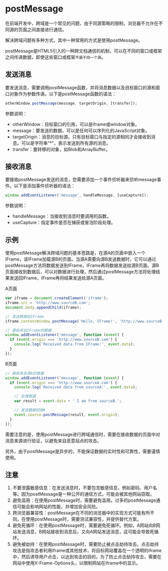 # postMessage

在前端开发中，跨域是一个常见的问题，由于同源策略的限制，浏览器不允许在不同源的页面之间直接进行通信。

解决跨域问题有多种方式，其中一种常用的方式是使用postMessage。

postMessage是HTML5引入的一种跨文档通信的机制，可以在不同的窗口或框架之间传递数据，即使这些窗口或框架`不属于同一个源`。

## 发送消息
要发送消息，需要调用postMessage函数，并将消息数据以及目标窗口的源和窗口对象作为参数传递。以下是postMessage函数的语法：

```js
otherWindow.postMessage(message, targetOrigin, [transfer]);
```
参数说明：
- otherWindow：目标窗口的引用，可以是iframe或window对象。
- message：要发送的数据。可以是任何可以序列化的JavaScript对象。
- targetOrigin：消息的目标源。只有目标窗口与指定的源相同才会接收到消息。可以是字符串“*”，表示发送到所有源的消息。
- transfer：要转移的对象，如Blob和ArrayBuffer。

## 接收消息
要接收postMessage发送的消息，您需要添加一个事件侦听器来侦听message事件。以下是添加事件侦听器的语法：
```js
window.addEventListener('message', handleMessage, [useCapture]);
```
参数说明：
- handleMessage：当接收到消息时要调用的函数。
- useCapture：指定事件是否在捕获或冒泡阶段处理。

## 示例
使用postMessage解决跨域问题的基本思路是，在源A的页面中嵌入一个IFrame，该IFrame加载源B的页面。当源A需要向源B发送数据时，它可以通过postMessage方法将数据发送到IFrame，IFrame再将数据发送给源B页面。源B页面接收到数据后，可以对数据进行处理，然后通过postMessage方法将处理结果发送回IFrame，IFrame再将结果发送给源A页面。

A页面
```js
var iframe = document.createElement('iframe');
iframe.src = 'http://www.sourceB.com';
document.body.appendChild(iframe);

// 发送数据给IFrame
iframe.contentWindow.postMessage('Hello, IFrame!', 'http://www.sourceB.com');

// 接收来自IFrame的数据
window.addEventListener('message', function (event) {
  if (event.origin === 'http://www.sourceB.com') {
    console.log('Received data from IFrame:', event.data);
  }
});
```
B页面
```js
// 接收来自源A的数据
window.addEventListener('message', function (event) {
  if (event.origin === 'http://www.sourceA.com') {
    console.log('Received data from sourceA:', event.data);

    // 处理数据
    var result = event.data + ' I am from sourceB.';

    // 发送数据回源A
    event.source.postMessage(result, event.origin);
  }
});
```
需要注意的是，使用postMessage进行跨域通信时，需要在接收数据的页面中对消息来源进行验证，以避免来自恶意站点的攻击。

另外，由于postMessage是异步的，不能保证数据的实时性和可靠性，需要谨慎使用。
## 注意
1. 不要泄露敏感信息：在发送消息时，不要包含敏感信息，例如密码、用户名等。因为postMessage是一种公开的通信方式，可能会被其他网站窃取。
2. 避免滥用：在使用postMessage时，需要避免滥用。过多的postMessage通信可能会影响网站的性能，并增加安全风险。
3. 跨浏览器兼容性：postMessage在不同的浏览器中的实现方式可能有所不同。在使用postMessage时，需要测试兼容性，并提供替代方案。
4. 避免死循环：在使用postMessage时，需要避免死循环。例如，A网站向B网站发送消息，B网站接收到消息后，又向A网站发送消息，这可能会导致死循环。
5. 避免被劫持：在使用postMessage时，需要防止被点击劫持攻击。点击劫持攻击是指攻击者利用iframe或其他技术，将目标网站覆盖在一个透明的iframe中，然后诱导用户点击，以达到攻击的目的。为了防止点击劫持攻击，需要在网站中使用X-Frame-Options头，以限制网站在iframe中的显示。